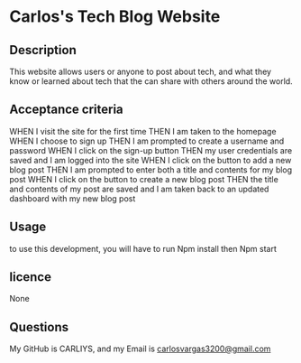 # Carlos's Tech Blog Website

## Description
This website allows users or anyone to post about tech, and what they know or learned about tech 
that the can share with others around the world.

## Acceptance criteria
WHEN I visit the site for the first time
THEN I am taken to the homepage
WHEN I choose to sign up
THEN I am prompted to create a username and password
WHEN I click on the sign-up button
THEN my user credentials are saved and I am logged into the site
WHEN I click on the button to add a new blog post
THEN I am prompted to enter both a title and contents for my blog post
WHEN I click on the button to create a new blog post
THEN the title and contents of my post are saved and I am taken back to an updated dashboard with my new blog post

## Usage
to use this development, you will have to run Npm install then Npm start

## licence
None

## Questions
My GitHub is CARLIYS, and my Email is carlosvargas3200@gmail.com


